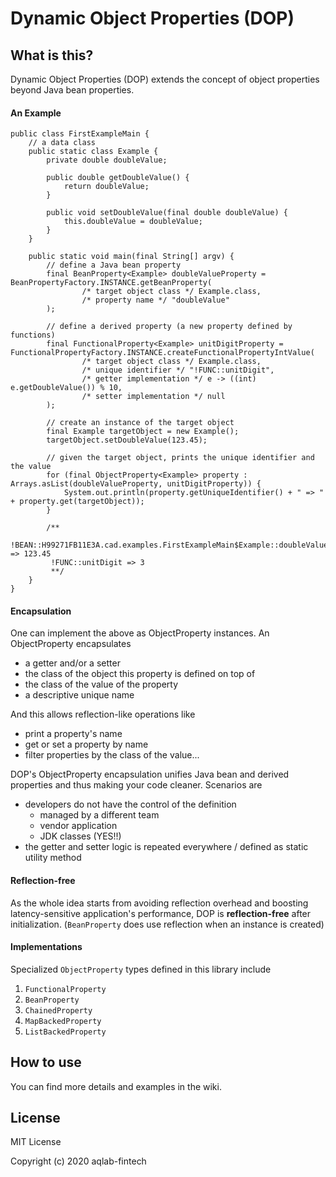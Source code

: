 # Dynamic Object Properties (DOP)
## What is this?
Dynamic Object Properties (DOP) extends the concept of object properties beyond Java bean properties.

#### An Example
````
public class FirstExampleMain {
    // a data class
    public static class Example {
        private double doubleValue;

        public double getDoubleValue() {
            return doubleValue;
        }

        public void setDoubleValue(final double doubleValue) {
            this.doubleValue = doubleValue;
        }
    }

    public static void main(final String[] argv) {
        // define a Java bean property
        final BeanProperty<Example> doubleValueProperty = BeanPropertyFactory.INSTANCE.getBeanProperty(
                /* target object class */ Example.class,
                /* property name */ "doubleValue"
        );

        // define a derived property (a new property defined by functions)
        final FunctionalProperty<Example> unitDigitProperty = FunctionalPropertyFactory.INSTANCE.createFunctionalPropertyIntValue(
                /* target object class */ Example.class,
                /* unique identifier */ "!FUNC::unitDigit",
                /* getter implementation */ e -> ((int) e.getDoubleValue()) % 10,
                /* setter implementation */ null
        );

        // create an instance of the target object
        final Example targetObject = new Example();
        targetObject.setDoubleValue(123.45);

        // given the target object, prints the unique identifier and the value
        for (final ObjectProperty<Example> property : Arrays.asList(doubleValueProperty, unitDigitProperty)) {
            System.out.println(property.getUniqueIdentifier() + " => " + property.get(targetObject));
        }

        /**
         !BEAN::H99271FB11E3A.cad.examples.FirstExampleMain$Example::doubleValue => 123.45
         !FUNC::unitDigit => 3
         **/
    }
}
````

#### Encapsulation
One can implement the above as ObjectProperty instances. An ObjectProperty encapsulates
* a getter and/or a setter
* the class of the object this property is defined on top of
* the class of the value of the property
* a descriptive unique name

And this allows reflection-like operations like
* print a property's name
* get or set a property by name
* filter properties by the class of the value...

DOP's ObjectProperty encapsulation unifies Java bean and derived properties and thus making your code cleaner. Scenarios are
* developers do not have the control of the definition
  * managed by a different team
  * vendor application
  * JDK classes (YES!!)
* the getter and setter logic is repeated everywhere / defined as static utility method

#### Reflection-free
As the whole idea starts from avoiding reflection overhead and boosting latency-sensitive application's performance, DOP is **reflection-free** after initialization. (`BeanProperty` does use reflection when an instance is created)

#### Implementations
Specialized `ObjectProperty` types defined in this library include
1. `FunctionalProperty`
1. `BeanProperty`
1. `ChainedProperty`
1. `MapBackedProperty`
1. `ListBackedProperty`

## How to use
You can find more details and examples in the wiki.

## License
MIT License

Copyright (c) 2020 aqlab-fintech
